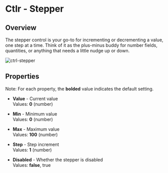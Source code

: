 # Ctlr - Stepper

## Overview
The stepper control is your go-to for incrementing or decrementing a value, one step at a time. Think of it as the plus-minus buddy for number fields, quantities, or anything that needs a little nudge up or down.

![ctrl-stepper](https://github.com/user-attachments/assets/1ed75e21-da1c-4041-a3bc-386467dd48be)


## Properties
Note: For each property, the **bolded** value indicates the default setting.

- **Value** - Current value  
  Values: **0** (number)

- **Min** - Minimum value  
  Values: **0** (number)

- **Max** - Maximum value  
  Values: **100** (number)

- **Step** - Step increment  
  Values: **1** (number)

- **Disabled** - Whether the stepper is disabled  
  Values: **false**, true

